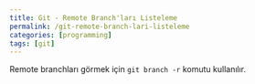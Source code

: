 ```yaml
---
title: Git - Remote Branch'ları Listeleme
permalink: /git-remote-branch-lari-listeleme
categories: [programming]
tags: [git]
---
```


Remote branchları görmek için `git branch -r` komutu kullanılır.